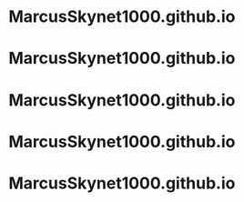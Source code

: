 # MarcusSkynet1000.github.io
# MarcusSkynet1000.github.io
# MarcusSkynet1000.github.io
# MarcusSkynet1000.github.io
# MarcusSkynet1000.github.io
